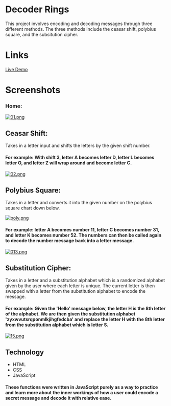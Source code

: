 # Decoder Rings
This project involves encoding and decoding messages through three different methods. The three methods include the ceasar shift, polybius square, and the subsitution cipher.

# Links
[Live Demo](https://somreth916.github.io/decoder_rings/)

# Screenshots
### Home:
[![01.png](https://i.postimg.cc/kGcqhhRH/01.png)](https://postimg.cc/YLh5vR3N)

## Ceasar Shift:
Takes in a letter input and shifts the letters by the given shift number.
#### For example: With shift 3, letter A becomes letter D, letter L becomes letter O, and letter Z will wrap around and become letter C.

[![02.png](https://i.postimg.cc/QMbmCQ53/02.png)](https://postimg.cc/HJrXP7BZ)

## Polybius Square:
Takes in a letter and converts it into the given number on the polybius square chart down below.

[![poly.png](https://i.postimg.cc/TYdD2z0p/poly.png)](https://postimg.cc/z3QB0P9r)

#### For example: letter A becomes number 11, letter C becomes number 31, and letter K becomes number 52. The numbers can then be called again to decode the number message back into a letter message.

[![013.png](https://i.postimg.cc/9XvnvBY8/013.png)](https://postimg.cc/7bn9z0c0)

## Substitution Cipher:
Takes in a letter and a substitution alphabet which is a randomized alphabet given by the user where each letter is unique. The current letter is then swapped with a letter from the substitution alphabet to encode the message.
#### For example: Given the 'Hello' message below, the letter H is the 8th letter of the alphabet. We are then given the substitution alphabet 'zyxwvutsrqponmlkjihgfedcba' and replace the letter H with the 8th letter from the substitution alphabet which is letter S. 

[![15.png](https://i.postimg.cc/Qdk5XXG9/15.png)](https://postimg.cc/4YynPR3s)

## Technology
- HTML
- CSS
- JavaScript
#### These functions were written in JavaScript purely as a way to practice and learn more about the inner workings of how a user could encode a secret message and decode it with relative ease.
